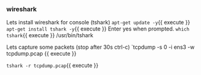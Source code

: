 ### wireshark

Lets install wireshark for console (tshark)
`apt-get update -y`{{ execute }}
`apt-get install tshark -y`{{ execute }}
Enter yes when prompted.
`which tshark`{{ execute }}
/usr/bin/tshark

Lets capture some packets (stop after 30s ctrl-c)
`tcpdump -s 0 -i ens3 -w tcpdump.pcap {{ execute }}


`tshark -r tcpdump.pcap`{{ execute }}

